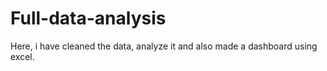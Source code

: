 # Full-data-analysis
Here, i have cleaned the data, analyze it and also made a dashboard using excel.

